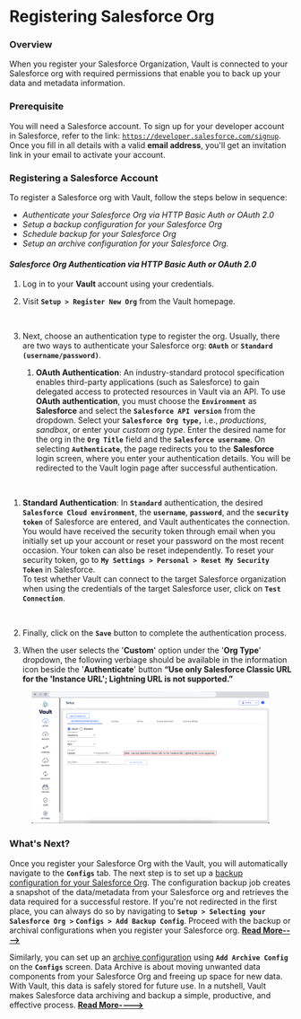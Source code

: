 # Registering Salesforce Org

### Overview <a href="#overview" id="overview"></a>

When you register your Salesforce Organization, Vault is connected to your Salesforce org with required permissions that enable you to back up your data and metadata information.

### Prerequisite <a href="#prerequisite" id="prerequisite"></a>

You will need a Salesforce account. To sign up for your developer account in Salesforce, refer to the link: [`https://developer.salesforce.com/signup`](https://developer.salesforce.com/signup). Once you fill in all details with a valid **email address**, you'll get an invitation link in your email to activate your account.

### Registering a Salesforce Account <a href="#registering-a-salesforce-account" id="registering-a-salesforce-account"></a>

To register a Salesforce org with Vault, follow the steps below in sequence:

* _Authenticate your Salesforce Org via HTTP Basic Auth or OAuth 2.0_
* _Setup a backup configuration for your Salesforce Org_
* _Schedule backup for your Salesforce Org_
* _Setup an archive configuration for your Salesforce Org._

#### _Salesforce Org Authentication via HTTP Basic Auth or OAuth 2.0_ <a href="#salesforce-org-authentication-via-http-basic-auth-or-oauth-20" id="salesforce-org-authentication-via-http-basic-auth-or-oauth-20"></a>

1. Log in to your **Vault** account using your credentials.
2.  Visit **`Setup > Register New Org`** from the Vault homepage.

    <figure><img src="https://cdn.document360.io/8711f4e7-c040-4616-aac9-d947f87e4619/Images/Documentation/image-1664783506448.png" alt=""><figcaption></figcaption></figure>
3. Next, choose an authentication type to register the org. Usually, there are two ways to authenticate your Salesforce org: **`OAuth`** or **`Standard (username/password)`**.
   1. **OAuth Authentication**: An industry-standard protocol specification enables third-party applications (such as Salesforce) to gain delegated access to protected resources in Vault via an API. To use **OAuth authentication**, you must choose the **`Environment`** as **Salesforce** and select the **`Salesforce API version`** from the dropdown. Select your **`Salesforce Org type,`** i.e., _productions_, _sandbox_, or enter your _custom org type_. Enter the desired name for the org in the **`Org Title`** field and the **`Salesforce username`**. On selecting **`Authenticate`**, the page redirects you to the **Salesforce** login screen, where you enter your authentication details. You will be redirected to the Vault login page after successful authentication.

<figure><img src="https://cdn.document360.io/8711f4e7-c040-4616-aac9-d947f87e4619/Images/Documentation/image-1664783167548.png" alt="" width="563"><figcaption></figcaption></figure>

1.  **Standard Authentication**: In **`Standard`** authentication, the desired **`Salesforce Cloud environment`**, the **`username`**, **`password`**, and the **`security token`** of Salesforce are entered, and Vault authenticates the connection. You would have received the security token through email when you initially set up your account or reset your password on the most recent occasion. Your token can also be reset independently. To reset your security token, go to **`My Settings > Personal > Reset My Security Token`** in Salesforce.\
    To test whether Vault can connect to the target Salesforce organization when using the credentials of the target Salesforce user, click on **`Test Connection`**.

    <figure><img src="https://cdn.document360.io/8711f4e7-c040-4616-aac9-d947f87e4619/Images/Documentation/image-1664783197321.png" alt=""><figcaption></figcaption></figure>
2. Finally, click on the **`Save`** button to complete the authentication process.
3. When the user selects the '**Custom**' option under the '**Org Type**' dropdown, the following verbiage should be available in the information icon beside the '**Authenticate**' button **“Use only Salesforce Classic URL for the 'Instance URL'; Lightning URL is not supported.”**

<figure><img src="../../../../.gitbook/assets/Add Note - Authenticate Button.png" alt=""><figcaption></figcaption></figure>

### What's Next? <a href="#whats-next" id="whats-next"></a>

Once you register your Salesforce Org with the Vault, you will automatically navigate to the **`Configs`** tab. The next step is to set up a [backup configuration for your Salesforce Org](setup-backup-configuration-for-salesforce-org.md). The configuration backup job creates a snapshot of the data/metadata from your Salesforce org and retrieves the data required for a successful restore. If you're not redirected in the first place, you can always do so by navigating to **`Setup > Selecting your Salesforce Org >`** **`Configs > Add Backup Config`**. Proceed with the backup or archival configurations when you register your Salesforce org. [**Read More---->**](setup-backup-configuration-for-salesforce-org.md)

Similarly, you can set up an [archive configuration](archival-configuration.md) using  **`Add Archive Config`** on the **`Configs`** screen. Data Archive is about moving unwanted data components from your Salesforce Org and freeing up space for new data. With Vault, this data is safely stored for future use. In a nutshell, Vault makes Salesforce data archiving and backup a simple, productive, and effective process. [**Read More---->**](archival-configuration.md)
